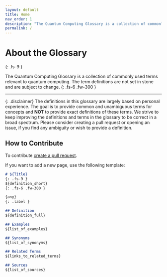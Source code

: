 ```yaml
---
layout: default
title: Home
nav_order: 1
description: "The Quantum Computing Glossary is a collection of commonly used terms relevant to quantum computing."
permalink: /
---
```



# About the Glossary
{: .fs-9 }

The Quantum Computing Glossary is a collection of commonly used terms relevant to quantum computing.
The term definitions are not set in stone and are subject to change.
{: .fs-6 .fw-300 }

---

{: .disclaimer}
The definitions in this glossary are largely based on personal experience. 
The goal is to provide common and unambiguous terms for concepts and **NOT** to provide exact definitions of these terms.
We strive to keep improving the definitions and terms in the glossary to be correct in a broad spectrum.
Please consider creating a pull request or opening an issue, if you find any ambiguity or wish to provide a definition.

## How to Contribute
To contribute [create a pull request](https://github.com/quantum-glossary/quantum-glossary.github.io/compare).

If you want to add a new page, use the following template:

```md
# ${Title}
{: .fs-9 }
${definition_short}
{: .fs-6 .fw-300 }

{any}
{: .label }

## Definition
${definition_full}

## Examples
${list_of_examples}

## Synonyms
${list_of_synonyms}

## Related Terms
${links_to_related_terms}

## Sources
${list_of_sources}
```
